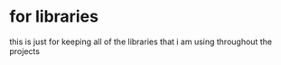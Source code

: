 # for libraries
this is just for keeping all of the libraries that i am using throughout the projects
